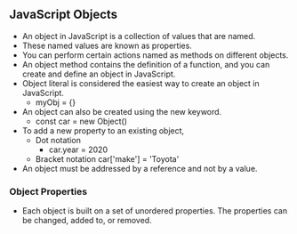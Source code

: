 ## JavaScript Objects

- An object in JavaScript is a collection of values that are named.
- These named values are known as properties.
- You can perform certain actions named as methods on different objects.
- An object method contains the definition of a function, and you can create and define an object in JavaScript.
- Object literal is considered the easiest way to create an object in JavaScript.
  - myObj = {}
- An object can also be created using the new keyword.
  - const car = new Object()
- To add a new property to an existing object,
  - Dot notation
    - car.year = 2020
  - Bracket notation
    car['make'] = 'Toyota'
- An object must be addressed by a reference and not by a value.


### Object Properties

- Each object is built on a set of unordered properties. The properties can be changed, added to, or removed.
